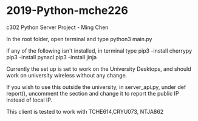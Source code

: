 # 2019-Python-mche226
c302 Python Server Project - Ming Chen

In the root folder, open terminal and type python3 main.py

if any of the following isn't installed, in terminal type
pip3 -install cherrypy
pip3 -install pynacl
pip3 -install jinja

Currently the set up is set to work on the University Desktops, and should work on university wireless without any change.

If you wish to use this outside the university, in server_api.py, under def report(), uncomment the section and change it to report the public IP instead of local IP. 


This client is tested to work with TCHE614,CRYU073, NTJA862
